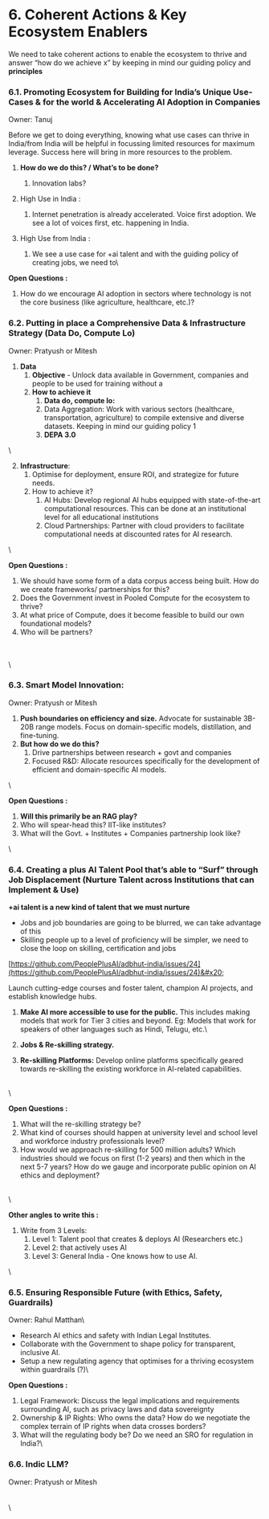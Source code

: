 # 6. Coherent Actions & Key Ecosystem Enablers

We need to take coherent actions to enable the ecosystem to thrive and answer “how do we achieve x” by keeping in mind our guiding policy and **principles**



### 6.1. Promoting Ecosystem for Building for India’s Unique Use-Cases & for the world & Accelerating AI Adoption in Companies

Owner: Tanuj

Before we get to doing everything, knowing what use cases can thrive in India/from India will be helpful in focussing limited resources for maximum leverage. Success here will bring in more resources to the problem.

1. **How do we do this? / What’s to be done?**
   1. Innovation labs?



1. High Use in India :&#x20;
   1. Internet penetration is already accelerated. Voice first adoption. We see a lot of voices first, etc. happening in India.&#x20;
2. High Use from India :
   1. We see a use case for +ai talent and with the guiding policy of creating jobs, we need to\


**Open Questions :**&#x20;

1. How do we encourage AI adoption in sectors where technology is not the core business (like agriculture, healthcare, etc.)?&#x20;



### 6.2. Putting in place a Comprehensive Data & Infrastructure Strategy (Data Do, Compute Lo)

Owner: Pratyush or Mitesh



1. **Data**&#x20;
   1. **Objective** - Unlock data available in Government, companies and people to be used for training without a&#x20;
   2. **How to achieve it**&#x20;
      1. **Data do, compute lo:**
      2. Data Aggregation: Work with various sectors (healthcare, transportation, agriculture) to compile extensive and diverse datasets. Keeping in mind our guiding policy 1&#x20;
      3. **DEPA 3.0**

\


2. **Infrastructure**:&#x20;
   1. Optimise for deployment, ensure ROI, and strategize for future needs.
   2. How to achieve it?
      1. AI Hubs: Develop regional AI hubs equipped with state-of-the-art computational resources. This can be done at an institutional level for all educational institutions
      2. Cloud Partnerships: Partner with cloud providers to facilitate computational needs at discounted rates for AI research.

\


**Open Questions :**&#x20;

1. We should have some form of a data corpus access being built. How do we create frameworks/ partnerships for this?
2. Does the Government invest in Pooled Compute for the ecosystem to thrive?
3. At what price of Compute, does it become feasible to build our own foundational models?
4. Who will be partners?

\
\
\


### 6.3. Smart Model Innovation:&#x20;

Owner: Pratyush or Mitesh

1. **Push boundaries on efficiency and size.** Advocate for sustainable 3B-20B range models. Focus on domain-specific models, distillation, and fine-tuning.&#x20;
2. **But how do we do this?**
   1. Drive partnerships between research + govt and companies
   2. Focused R\&D: Allocate resources specifically for the development of efficient and domain-specific AI models.&#x20;

\


**Open Questions :**

1. **Will this primarily be an RAG play?**
2. Who will spear-head this? IIT-like institutes?
3. What will the Govt. + Institutes + Companies partnership look like?

\


### 6.4. Creating a plus AI Talent Pool that’s able to “Surf” through Job Displacement (Nurture Talent across Institutions that can Implement & Use)

**+ai talent is a new kind of talent that we must nurture**

* Jobs and job boundaries are going to be blurred, we can take advantage of this
* Skilling people up to a level of proficiency will be simpler, we need to close the loop on skilling, certification and jobs



[https://github.com/PeoplePlusAI/adbhut-india/issues/24](https://github.com/PeoplePlusAI/adbhut-india/issues/24)&#x20;



Launch cutting-edge courses and foster talent, champion AI projects, and establish knowledge hubs.



1. **Make AI more accessible to use for the public.** This includes making models that work for Tier 3 cities and beyond. Eg: Models that work for speakers of other languages such as Hindi, Telugu, etc.\

2. **Jobs & Re-skilling strategy.**
3. **Re-skilling Platforms:** Develop online platforms specifically geared towards re-skilling the existing workforce in AI-related capabilities.&#x20;

\
\


**Open Questions :**&#x20;

1. What will the re-skilling strategy be?
2. What kind of courses should happen at university level and school level and workforce industry professionals level?
3. How would we approach re-skilling for 500 million adults?  Which industries should we focus on first (1-2 years) and then which in the next 5-7 years? How do we gauge and incorporate public opinion on AI ethics and deployment?&#x20;

\
\


**Other angles to write this :**&#x20;

1. Write from 3 Levels:&#x20;
   1. Level 1: Talent pool that creates & deploys AI (Researchers etc.)
   2. Level 2: that actively uses AI&#x20;
   3. Level 3: General India - One knows how to use AI.&#x20;

\




### 6.5. Ensuring Responsible Future (with Ethics, Safety, Guardrails)

Owner: Rahul Matthan\


* Research AI ethics and safety with Indian Legal Institutes.
* Collaborate with the Government to shape policy for transparent, inclusive AI.&#x20;
* Setup a new regulating agency that optimises for a thriving ecosystem within guardrails (?)\


**Open Questions :**&#x20;

1. Legal Framework: Discuss the legal implications and requirements surrounding AI, such as privacy laws and data sovereignty
2. Ownership & IP Rights: Who owns the data? How do we negotiate the complex terrain of IP rights when data crosses borders?  &#x20;
3. &#x20;What will the regulating body be? Do we need an SRO for regulation in India?\


### **6.6. Indic LLM?**

Owner: Pratyush or Mitesh\
\
\
\
